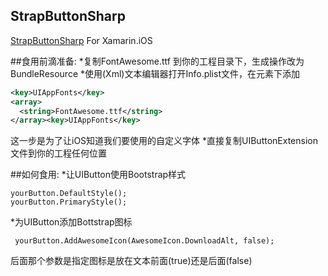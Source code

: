 ## StrapButtonSharp

[StrapButtonSharp](https://github.com/OskarGroth/UIButton-Bootstrap) For Xamarin.iOS 

##食用前滴准备:
  *复制FontAwesome.ttf 到你的工程目录下，生成操作改为BundleResource
  *使用(Xml)文本编辑器打开Info.plist文件，在<dic>元素下添加
  ```Xml
  <key>UIAppFonts</key>
  <array>
    <string>FontAwesome.ttf</string>
  </array><key>UIAppFonts</key>
  ```
  这一步是为了让iOS知道我们要使用的自定义字体
  *直接复制UIButtonExtension文件到你的工程任何位置
  
##如何食用:
   *让UIButton使用Bootstrap样式
   ```CSharp
   yourButton.DefaultStyle();
   yourButton.PrimaryStyle();
   ```
   
   *为UIButton添加Bottstrap图标
   ```CSharp
    yourButton.AddAwesomeIcon(AwesomeIcon.DownloadAlt, false);
   ```
   后面那个参数是指定图标是放在文本前面(true)还是后面(false)
